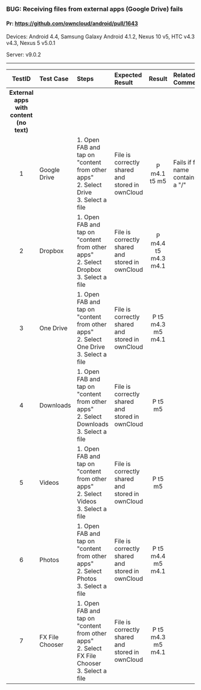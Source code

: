 ###  BUG: Receiving files from external apps (Google Drive) fails

#### Pr: https://github.com/owncloud/android/pull/1643

Devices: Android 4.4, Samsung Galaxy Android 4.1.2, Nexus 10 v5, HTC v4.3 v4.3, Nexus 5 v5.0.1

Server: v9.0.2

---

 
| TestID | Test Case | Steps | Expected Result | Result | Related Comment |
| :----: | :-------- | :---- | :-------------- | :----: | :-------------- |
|**External apps with content (no text)**||||||
| 1 | Google Drive | 1. Open FAB and tap on "content from other apps"<br> 2. Select Drive<br>3. Select a file| File is correctly shared and stored in ownCloud| P m4.1 t5 m5 | Fails if file name contains a "/"  |
| 2 | Dropbox | 1. Open FAB and tap on "content from other apps"<br> 2. Select Dropbox<br>3. Select a file|File is correctly shared and stored in ownCloud| P m4.4 t5 m4.3 m4.1| |
| 3 | One Drive | 1. Open FAB and tap on "content from other apps"<br> 2. Select One Drive<br>3. Select a file|File is correctly shared and stored in ownCloud| P t5 m4.3 m5 m4.1| |
| 4 | Downloads | 1. Open FAB and tap on "content from other apps"<br> 2. Select Downloads<br>3. Select a file|File is correctly shared and stored in ownCloud| P t5 m5| |
| 5 | Videos | 1. Open FAB and tap on "content from other apps"<br> 2. Select Videos<br>3. Select a file|File is correctly shared and stored in ownCloud| P t5 m5 | |
| 6 | Photos | 1. Open FAB and tap on "content from other apps"<br> 2. Select Photos<br>3. Select a file|File is correctly shared and stored in ownCloud| P t5 m4.4 m5 m4.1| |
| 7 | FX File Chooser | 1. Open FAB and tap on "content from other apps"<br> 2. Select FX File Chooser<br>3. Select a file|File is correctly shared and stored in ownCloud| P t5 m4.3 m5 m4.1| |